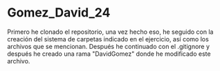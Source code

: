 # Gomez_David_24

Primero he clonado el repositorio, una vez hecho eso, he seguido con la creación
del sistema de carpetas indicado en el ejercicio, así como los archivos que se mencionan. Después he continuado con el .gitignore y después he creado una rama "DavidGomez" donde he modificado este archivo.